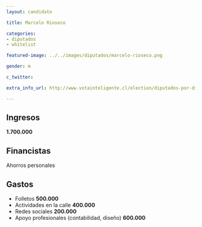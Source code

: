 ```yaml
---
layout: candidato

title: Marcelo Rioseco

categories:
- diputados
- whitelist

featured-image: ../../images/diputados/marcelo-rioseco.png

gender: m

c_twitter: 

extra_info_url: http://www.votainteligente.cl/election/diputados-por-distrito-37/marcelo-rioseco-pais

---
```



## Ingresos


**1.700.000**


## Financistas


Ahorros personales


## Gastos


- Folletos **500.000**
- Actividades en la calle **400.000**
- Redes sociales **200.000**
- Apoyo profesionales (contabilidad, diseño) **600.000**
